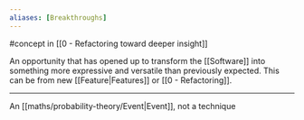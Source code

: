 ```yaml
---
aliases: [Breakthroughs]
---
```


#concept in [[0 - Refactoring toward deeper insight]]

An opportunity that has opened up to transform the [[Software]] into something more expressive and versatile than previously expected. This can be from new [[Feature|Features]] or [[0 - Refactoring]].

---

An [[maths/probability-theory/Event|Event]], not a technique
